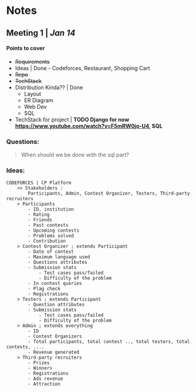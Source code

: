 # Notes

## Meeting 1 | *Jan 14*

#### Points to cover
* ~~Requirements~~
* Ideas | Done - Codeforces, Restaurant, Shopping Cart
* ~~Repo~~
* ~~TechStack~~
* Distribution Kinda?? | Done
	- Layout
	- ER Diagram
	- Web Dev
	- SQL 
* TechStack for project | **TODO Django for now https://www.youtube.com/watch?v=F5mRW0jo-U4, SQL**

	
### Questions:
> When should we be done with the sql part?
	
### Ideas:
	CODEFORCES | CP Platform
		>> Stakeholders : 
			Participants, Admin, Contest Organizer, Testers, Third-party recruiters
		> Participants
			- ID, institution
			- Rating
			- Friends
			- Past contests
			- Upcoming contests
			- Problems solved
			- Contribution
		> Contest Organizer ; extends Participant
			- Date of contest
			- Maximum language used
			- Questions attributes
			- Submission stats
				- Test cases pass/failed
				- Difficulty of the problem
			- In contest queries
			- Plag check
			- Registrations
		> Testers ; extends Participant
			- Question attributes
			- Submission stats
				- Test cases pass/failed
				- Difficulty of the problem
		> Admin ; extends everything
			- ID
			- Contest Organizers
			- Total participants, total contest .., total testers, total contests, ....
			- Revenue generated
		> Third-party recruiters
			- Prizes
			- Winners
			- Registrations
			- Ads revenue
			- Attraction
	

